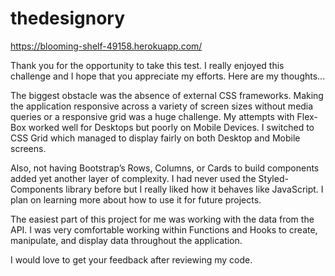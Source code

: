 # thedesignory

https://blooming-shelf-49158.herokuapp.com/

Thank you for the opportunity to take this test. I really enjoyed this challenge and I hope that you appreciate my efforts. Here are my thoughts...

The biggest obstacle was the absence of external CSS frameworks. Making the application responsive across a variety of screen sizes without media queries or a responsive grid was a huge challenge. My attempts with Flex-Box worked well for Desktops but poorly on Mobile Devices. I switched to CSS Grid which managed to display fairly on both Desktop and Mobile screens.

Also, not having Bootstrap’s Rows, Columns, or Cards to build components added yet another layer of complexity. I had never used the Styled-Components library before but I really liked how it behaves like JavaScript. I plan on learning more about how to use it for future projects.

The easiest part of this project for me was working with the data from the API. I was very comfortable working within Functions and Hooks to create, manipulate, and display data throughout the application.

I would love to get your feedback after reviewing my code.
